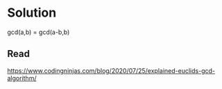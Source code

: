 # Solution

gcd(a,b) = gcd(a-b,b)

## Read

https://www.codingninjas.com/blog/2020/07/25/explained-euclids-gcd-algorithm/

